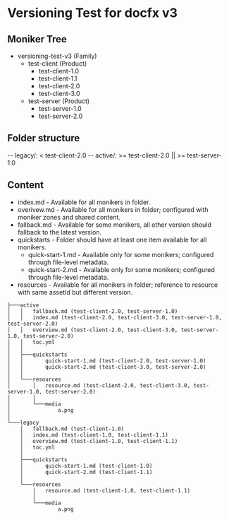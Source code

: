 # Versioning Test for docfx v3

## Moniker Tree

* versioning-test-v3 (Family)
  * test-client (Product)
    * test-client-1.0
    * test-client-1.1
    * test-client-2.0
    * test-client-3.0
  * test-server (Product)
    * test-server-1.0
    * test-server-2.0

## Folder structure

-- legacy/: < test-client-2.0
-- active/: >= test-client-2.0 || >= test-server-1.0

## Content

* index.md - Available for all monikers in folder.
* overivew.md - Available for all monikers in folder; configured with moniker zones and shared content.
* fallback.md - Available for some monikers, all other version should fallback to the latest version.
* quickstarts - Folder should have at least one item available for all monikers.
  * quick-start-1.md - Available only for some monikers; configured through file-level metadata.
  * quick-start-2.md - Available only for some monikers; configured through file-level metadata.
* resources - Available for all monikers in folder; reference to resource with same assetId but different version.

```
├───active
│   │   fallback.md (test-client-2.0, test-server-1.0)
│   │   index.md (test-client-2.0, test-client-3.0, test-server-1.0, test-server-2.0)
│   │   overview.md (test-client-2.0, test-client-3.0, test-server-1.0, test-server-2.0)
│   │   toc.yml
│   │
│   ├───quickstarts
│   │       quick-start-1.md (test-client-2.0, test-server-1.0)
│   │       quick-start-2.md (test-client-3.0, test-server-2.0)
│   │
│   └───resources
│       │   resource.md (test-client-2.0, test-client-3.0, test-server-1.0, test-server-2.0)
│       │
│       └───media
│               a.png
│
└───legacy
    │   fallback.md (test-client-1.0)
    │   index.md (test-client-1.0, test-client-1.1)
    │   overview.md (test-client-1.0, test-client-1.1)
    │   toc.yml
    │
    ├───quickstarts
    │       quick-start-1.md (test-client-1.0)
    │       quick-start-2.md (test-client-1.1)
    │
    └───resources
        │   resource.md (test-client-1.0, test-client-1.1)
        │
        └───media
                a.png
```